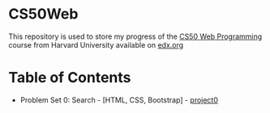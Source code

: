 # CS50Web

This repository is used to store my progress of the [CS50 Web Programming](https://www.edx.org/professional-certificate/harvardx-computer-science-for-web-programming?index=product&queryID=970719cc984db844c69f7f06f8bc4496&position=1) course from Harvard University available on [edx.org](https://www.edx.org/)

# Table of Contents

* Problem Set 0: Search - [HTML, CSS, Bootstrap] - [project0](https://cs50.harvard.edu/web/2020/projects/0/)
